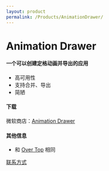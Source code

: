```yaml
---
layout: product
permalink: /Products/AnimationDrawer/
---
```

# Animation Drawer
#### 一个可以创建定格动画并导出的应用
- 高可用性
- 支持合并、导出
- 简陋

#### 下载
微软商店：[Animation Drawer](https://apps.microsoft.com/store/detail/9P66V0V0P7NF)

#### 其他信息
- 和 [Over Top](/Products/OverTop/) 相同

 [联系方式](/about#联系方式)